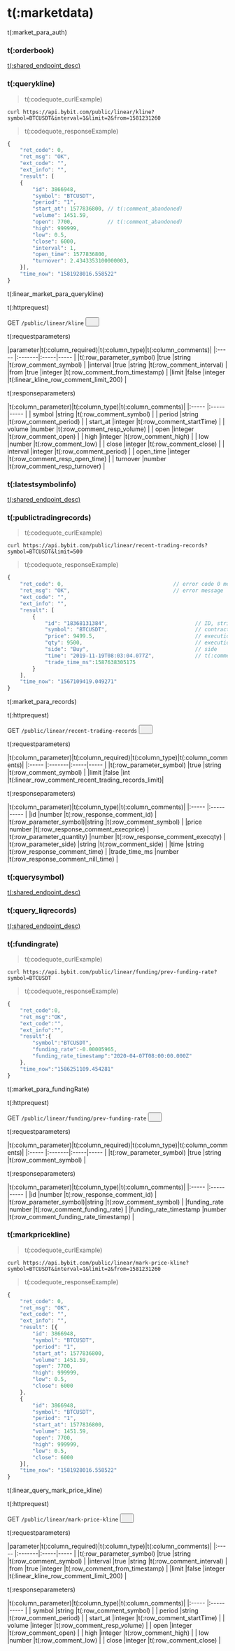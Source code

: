 # t(:marketdata)
t(:market_para_auth)

### t(:orderbook)
<a href="/docs/inverse#t-orderbook">t(:shared_endpoint_desc)</a>

### t(:querykline)
> t(:codequote_curlExample)

```console
curl https://api.bybit.com/public/linear/kline?symbol=BTCUSDT&interval=1&limit=2&from=1581231260
```

> t(:codequote_responseExample)

```javascript
{
	"ret_code": 0,
	"ret_msg": "OK",
	"ext_code": "",
	"ext_info": "",
	"result": [
	{
	    "id": 3866948,
        "symbol": "BTCUSDT",
        "period": "1",
        "start_at": 1577836800, // t(:comment_abandoned)
        "volume": 1451.59,
        "open": 7700,           // t(:comment_abandoned)
        "high": 999999,
        "low": 0.5,
        "close": 6000,
        "interval": 1,
        "open_time": 1577836800,
        "turnover": 2.4343353100000003,
	}],
	"time_now": "1581928016.558522"
}
```

t(:linear_market_para_querykline)

<p class="fake_header">t(:httprequest)</p>
GET
<code><span id=vpSymbols>/public/linear/kline</span></code>
<button class="clipboard_button" data-clipboard-action="copy" data-clipboard-target="#vpSymbols"><img src="/images/copy_to_clipboard.png" height=15 width=15></img></button>

<p class="fake_header">t(:requestparameters)</p>
|parameter|t(:column_required)|t(:column_type)|t(:column_comments)|
|:----- |:-------|:-----|----- |
|t(:row_parameter_symbol) |true |string |t(:row_comment_symbol) |
|interval |true |string |t(:row_comment_interval) |
|from |true |integer |t(:row_comment_from_timestamp) |
|limit |false |integer |t(:linear_kline_row_comment_limit_200) |

<p class="fake_header">t(:responseparameters)</p>
|t(:column_parameter)|t(:column_type)|t(:column_comments)|
|:----- |:-----|----- |
| symbol |string |t(:row_comment_symbol) | 
| period |string |t(:row_comment_period) |
| start_at |integer |t(:row_comment_startTime) |
| volume |number |t(:row_comment_resp_volume) |
| open |integer |t(:row_comment_open) |
| high |integer |t(:row_comment_high) |
| low |number |t(:row_comment_low) |
| close |integer |t(:row_comment_close) |
| interval |integer |t(:row_comment_period) |
| open_time |integer |t(:row_comment_resp_open_time) |
| turnover |number |t(:row_comment_resp_turnover) |


### t(:latestsymbolinfo)
<a href="/docs/inverse#t-latestsymbolinfo">t(:shared_endpoint_desc)</a>






### t(:publictradingrecords)
> t(:codequote_curlExample)

```console
curl https://api.bybit.com/public/linear/recent-trading-records?symbol=BTCUSDT&limit=500
```

> t(:codequote_responseExample)

```javascript
{
    "ret_code": 0,                                   // error code 0 means success
    "ret_msg": "OK",                                 // error message
    "ext_code": "",
    "ext_info": "",
    "result": [
        {
            "id": "18368131384",                            // ID, string type, all ids are in descending order globally
            "symbol": "BTCUSDT",                            // contract type
            "price": 9499.5,                                // execution price
            "qty": 9500,                                    // execution quantity
            "side": "Buy",                                  // side
            "time": "2019-11-19T08:03:04.077Z",             // t(:comment_abandoned)
            "trade_time_ms":1587638305175
        }
    ],
    "time_now": "1567109419.049271"
}
```

t(:market_para_records)

<p class="fake_header">t(:httprequest)</p>
GET
<code><span id=vpRecentTradingRecords>/public/linear/recent-trading-records</span></code>
<button class="clipboard_button" data-clipboard-action="copy" data-clipboard-target="#vpRecentTradingRecords"><img src="/images/copy_to_clipboard.png" height=15 width=15></img></button>

<p class="fake_header">t(:requestparameters)</p>
|t(:column_parameter)|t(:column_required)|t(:column_type)|t(:column_comments)|
|:----- |:-------|:-----|----- |
|t(:row_parameter_symbol) |true |string |t(:row_comment_symbol) |
|limit |false |int |t(:linear_row_comment_recent_trading_records_limit)|

<p class="fake_header">t(:responseparameters)</p>
|t(:column_parameter)|t(:column_type)|t(:column_comments)|
|:----- |:-----|----- |
|id |number |t(:row_response_comment_id)  |
|t(:row_parameter_symbol)|string |t(:row_comment_symbol)    |
|price |number |t(:row_response_comment_execprice)  |
|t(:row_parameter_quantity) |number |t(:row_response_comment_execqty)  |
|t(:row_parameter_side) |string |t(:row_comment_side)  |
|time |string |t(:row_response_comment_time)  |
|trade_time_ms |number |t(:row_response_comment_nill_time)  |





### t(:querysymbol)
<a href="/docs/inverse#t-querysymbol">t(:shared_endpoint_desc)</a>

### t(:query_liqrecords)
<a href="/docs/inverse#t-query_liqrecords">t(:shared_endpoint_desc)</a>

### t(:fundingrate)
> t(:codequote_curlExample)

```console
curl https://api.bybit.com/public/linear/funding/prev-funding-rate?symbol=BTCUSDT
```

> t(:codequote_responseExample)

```javascript
{
    "ret_code":0,
    "ret_msg":"OK",
    "ext_code":"",
    "ext_info":"",
    "result":{
        "symbol":"BTCUSDT",
        "funding_rate":-0.00005965,
        "funding_rate_timestamp":"2020-04-07T08:00:00.000Z"
    },
    "time_now":"1586251109.454281"
}
```

t(:market_para_fundingRate)

<p class="fake_header">t(:httprequest)</p>
GET
<code><span id=vpPreFundingRate>/public/linear/funding/prev-funding-rate</span></code>
<button class="clipboard_button" data-clipboard-action="copy" data-clipboard-target="#vpPreFundingRate"><img src="/images/copy_to_clipboard.png" height=15 width=15></img></button>

<p class="fake_header">t(:requestparameters)</p>
|t(:column_parameter)|t(:column_required)|t(:column_type)|t(:column_comments)|
|:----- |:-------|:-----|----- |
|t(:row_parameter_symbol) |true |string |t(:row_comment_symbol) |


<p class="fake_header">t(:responseparameters)</p>
|t(:column_parameter)|t(:column_type)|t(:column_comments)|
|:----- |:-----|----- |
|id |number |t(:row_response_comment_id)  |
|t(:row_parameter_symbol)|string |t(:row_comment_symbol)    |
|funding_rate |number |t(:row_comment_funding_rate)  | 
|funding_rate_timestamp |number |t(:row_comment_funding_rate_timestamp)  | 











### t(:markpricekline)
> t(:codequote_curlExample)

```console
curl https://api.bybit.com/public/linear/mark-price-kline?symbol=BTCUSDT&interval=1&limit=2&from=1581231260
```

> t(:codequote_responseExample)

```javascript
{
	"ret_code": 0,
	"ret_msg": "OK",
	"ext_code": "",
	"ext_info": "",
	"result": [{
	    "id": 3866948,
        "symbol": "BTCUSDT",
        "period": "1",
        "start_at": 1577836800,
        "volume": 1451.59,
        "open": 7700,
        "high": 999999,
        "low": 0.5,
        "close": 6000
	},
	{
	    "id": 3866948,
        "symbol": "BTCUSDT",
        "period": "1",
        "start_at": 1577836800,
        "volume": 1451.59,
        "open": 7700,
        "high": 999999,
        "low": 0.5,
        "close": 6000
	}],
	"time_now": "1581928016.558522"
}
```

t(:linear_query_mark_price_kline)

<p class="fake_header">t(:httprequest)</p>
GET
<code><span id=plmpk>/public/linear/mark-price-kline</span></code>
<button class="clipboard_button" data-clipboard-action="copy" data-clipboard-target="#plmpk"><img src="/images/copy_to_clipboard.png" height=15 width=15></img></button>

<p class="fake_header">t(:requestparameters)</p>
|parameter|t(:column_required)|t(:column_type)|t(:column_comments)|
|:----- |:-------|:-----|----- |
|t(:row_parameter_symbol) |true |string |t(:row_comment_symbol) |
|interval |true |string |t(:row_comment_interval) |
|from |true |integer |t(:row_comment_from_timestamp) |
|limit |false |integer |t(:linear_kline_row_comment_limit_200) |

<p class="fake_header">t(:responseparameters)</p>
|t(:column_parameter)|t(:column_type)|t(:column_comments)|
|:----- |:-----|----- |
| symbol |string |t(:row_comment_symbol) | 
| period |string |t(:row_comment_period) |
| start_at |integer |t(:row_comment_startTime) |
| volume |integer |t(:row_comment_resp_volume) |
| open |integer |t(:row_comment_open) |
| high |integer |t(:row_comment_high) |
| low |number |t(:row_comment_low) |
| close |integer |t(:row_comment_close) |


<!--
## t(:advanceddata)
### t(:marketfundingrate)
<a href="/docs/inverse#t-marketfundingrate">t(:shared_endpoint_desc)</a>
### t(:marketopeninterest)
<a href="/docs/inverse#t-marketopeninterest">t(:shared_endpoint_desc)</a>
### t(:marketaccountratio)
<a href="/docs/inverse#t-marketaccountratio">t(:shared_endpoint_desc)</a>
### t(:marketeliteratio)
<a href="/docs/inverse#t-marketeliteratio">t(:shared_endpoint_desc)</a>
### t(:marketbigdeal)
<a href="/docs/inverse#t-marketbigdeal">t(:shared_endpoint_desc)</a>
-->






<!--
### t(:orderbook)
> t(:codequote_curlExample)

```console
curl https://api-testnet.bybit.com/v2/public/orderBook/L2?symbol=BTCUSD
```

> t(:codequote_responseExample)

```javascript
{
    "ret_code": 0,                              // return code
    "ret_msg": "OK",                            // error message
    "ext_code": "",                             // additional error code
    "ext_info": "",                             // additional error info
    "result": [
        {
            "symbol": "BTCUSD",                 // symbol
            "price": "9487",                    // price
            "size": 336241,                     // size (in USD contracts)
            "side": "Buy"                       // side
        },
        {
            "symbol": "BTCUSD",                 // symbol
            "price": "9487.5",                  // price
            "size": 522147,                     // size (in USD contracts)
            "side": "Sell"                      // side
        }
    ],
    "time_now": "1567108756.834357"             // UTC timestamp
}
```

t(:market_para_orderbook)

<aside class="notice">
t(:market_aside_orderbook)
</aside>

<p class="fake_header">t(:httprequest)</p>
GET
<code><span id=vpoL2>/v2/public/orderBook/L2</span></code>
<button class="clipboard_button" data-clipboard-action="copy" data-clipboard-target="#vpoL2"><img src="/images/copy_to_clipboard.png" height=15 width=15></img></button>

<p class="fake_header">t(:requestparameters)</p>
|t(:column_parameter)|t(:column_required)|t(:column_type)|t(:column_comments)|
|:----- |:-------|:-----|----- |
|t(:row_parameter_symbol) |true |string |t(:row_comment_symbol) |



























### t(:latestsymbolinfo)
> t(:codequote_curlExample)

```console
curl https://api-testnet.bybit.com/v2/public/tickers
```

> t(:codequote_responseExample)

```javascript
{
    "ret_code": 0,
    "ret_msg": "OK",
    "ext_code": "",
    "ext_info": "",
    "result": [
        {
            "symbol": "BTCUSD",
            "bid_price": "7230",
            "ask_price": "7230.5",
            "last_price": "7230.00",
            "last_tick_direction": "ZeroMinusTick",
            "prev_price_24h": "7163.00",
            "price_24h_pcnt": "0.009353",
            "high_price_24h": "7267.50",
            "low_price_24h": "7067.00",
            "prev_price_1h": "7209.50",
            "price_1h_pcnt": "0.002843",
            "mark_price": "7230.31",
            "index_price": "7230.14",
            "open_interest": 117860186,
            "open_value": "16157.26",
            "total_turnover": "3412874.21",
            "turnover_24h": "10864.63",
            "total_volume": 28291403954,
            "volume_24h": 78053288,
            "funding_rate": "0.0001",
            "predicted_funding_rate": "0.0001",
            "next_funding_time": "2019-12-28T00:00:00Z",
            "countdown_hour": 2
        }
    ],
    "time_now": "1577484619.817968"
}
```

t(:market_para_symbol)

<p class="fake_header">t(:httprequest)</p>
GET
<code><span id=vpTickers>/v2/public/tickers</span></code>
<button class="clipboard_button" data-clipboard-action="copy" data-clipboard-target="#vpTickers"><img src="/images/copy_to_clipboard.png" height=15 width=15></img></button>

<p class="fake_header">t(:requestparameters)</p>
|t(:column_parameter)|t(:column_required)|t(:column_type)|t(:column_comments)|
|:----- |:-------|:-----|----- |
|t(:row_parameter_symbol) |false |string |t(:row_comment_symbol) |
-->











<!--
### t(:querysymbol)
> t(:codequote_curlExample)

```console
curl https://api.bybit.com/public/linear/symbols
```

> t(:codequote_responseExample)

```javascript
{
"ret_code": 0,
"ret_msg": "OK",
"ext_code": "",
"ext_info": "",
"result": [
    {
        "name": "BTCUSDT",
        "base_currency": "USDT",
        "quote_currency": "USD",
        "price_scale": 2,
        "taker_fee": "0.00075",
        "maker_fee": "-0.00025",
        "leverage_filter": {
            "min_leverage": 1,
            "max_leverage": 100,
            "leverage_step": "0.01"
        },
        "price_filter": {
            "min_price": "0.5",
            "max_price": "999999.5",
            "tick_size": "0.5"
        },
        "lot_size_filter": {
            "max_trading_qty": 1000000,
            "min_trading_qty": 0.001,
            "qty_step": 0.001
        }
    }
],
"time_now": "1586780484.438405"
}
```

t(:market_para_querySymbol)

<p class="fake_header">t(:httprequest)</p>
GET
<code><span id=vpSymbols>/public/linear/symbols</span></code>
<button class="clipboard_button" data-clipboard-action="copy" data-clipboard-target="#vpSymbols"><img src="/images/copy_to_clipboard.png" height=15 width=15></img></button>

<p class="fake_header">t(:requestparameters)</p>
|parameter|t(:column_required)|t(:column_type)|t(:column_comments)|
|:----- |:-------|:-----|----- |
-->
